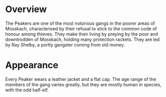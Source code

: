 # Overview
The Peakers are one of the most notorious gangs in the poorer areas of Mosskach, characterised by their refusal to stick to the common code of honour among thieves. They make their living by preying by the poor and downtrodden of Mosskach, holding many protection rackets. They are led by Ray Shelby, a portly gangster coming from old money.
# Appearance
Every Peaker wears a leather jacket and a flat cap. The age range of the members of the gang varies greatly, but they are mostly human in species, with the odd half-elf.